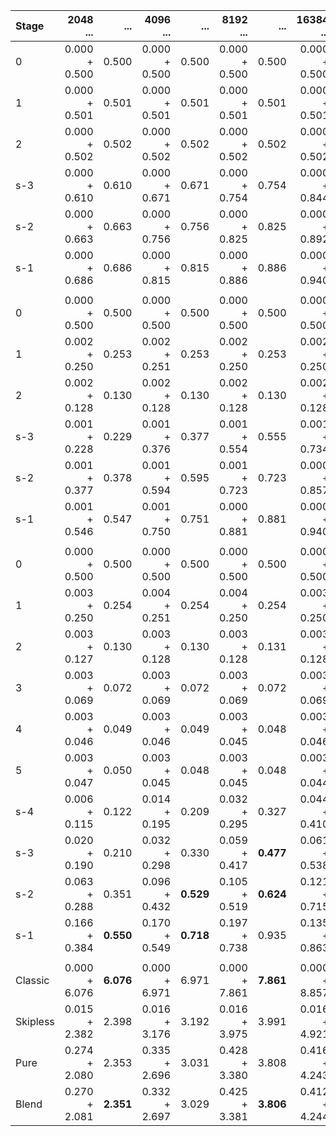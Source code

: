 |Stage|2048 ...|...|4096 ...|...|8192 ...|...|16384 ...|...|32768 ...|...|
|:--|----:|--:|----:|--:|----:|--:|----:|--:|----:|--:|
|0|0.000 + 0.500|0.500|0.000 + 0.500|0.500|0.000 + 0.500|0.500|0.000 + 0.500|0.500|0.000 + 0.500|0.500|
|1|0.000 + 0.501|0.501|0.000 + 0.501|0.501|0.000 + 0.501|0.501|0.000 + 0.501|0.501|0.000 + 0.501|0.501|
|2|0.000 + 0.502|0.502|0.000 + 0.502|0.502|0.000 + 0.502|0.502|0.000 + 0.502|0.502|0.000 + 0.502|0.502|
|s-3|0.000 + 0.610|0.610|0.000 + 0.671|0.671|0.000 + 0.754|0.754|0.000 + 0.844|0.844|0.000 + 0.917|0.917|
|s-2|0.000 + 0.663|0.663|0.000 + 0.756|0.756|0.000 + 0.825|0.825|0.000 + 0.892|0.892|0.000 + 0.935|0.935|
|s-1|0.000 + 0.686|0.686|0.000 + 0.815|0.815|0.000 + 0.886|0.886|0.000 + 0.940|0.940|0.000 + 0.966|0.966|
||||||||
|0|0.000 + 0.500|0.500|0.000 + 0.500|0.500|0.000 + 0.500|0.500|0.000 + 0.500|0.500|0.000 + 0.500|0.500|
|1|0.002 + 0.250|0.253|0.002 + 0.251|0.253|0.002 + 0.250|0.253|0.002 + 0.250|0.253|0.002 + 0.250|0.253|
|2|0.002 + 0.128|0.130|0.002 + 0.128|0.130|0.002 + 0.128|0.130|0.002 + 0.128|0.130|0.002 + 0.128|0.130|
|s-3|0.001 + 0.228|0.229|0.001 + 0.376|0.377|0.001 + 0.554|0.555|0.001 + 0.734|0.735|0.000 + 0.872|0.872|
|s-2|0.001 + 0.377|0.378|0.001 + 0.594|0.595|0.001 + 0.723|0.723|0.000 + 0.857|0.857|0.000 + 0.930|0.930|
|s-1|0.001 + 0.546|0.547|0.001 + 0.750|0.751|0.000 + 0.881|0.881|0.000 + 0.940|0.940|0.000 + 0.966|0.966|
||||||||
|0|0.000 + 0.500|0.500|0.000 + 0.500|0.500|0.000 + 0.500|0.500|0.000 + 0.500|0.500|0.000 + 0.500|0.500|
|1|0.003 + 0.250|0.254|0.004 + 0.251|0.254|0.004 + 0.250|0.254|0.003 + 0.250|0.254|0.003 + 0.250|0.254|
|2|0.003 + 0.127|0.130|0.003 + 0.128|0.130|0.003 + 0.128|0.131|0.003 + 0.128|0.131|0.003 + 0.128|0.131|
|3|0.003 + 0.069|0.072|0.003 + 0.069|0.072|0.003 + 0.069|0.072|0.003 + 0.069|0.072|0.003 + 0.069|0.072|
|4|0.003 + 0.046|0.049|0.003 + 0.046|0.049|0.003 + 0.045|0.048|0.003 + 0.046|0.048|0.003 + 0.045|0.048|
|5|0.003 + 0.047|0.050|0.003 + 0.045|0.048|0.003 + 0.045|0.048|0.003 + 0.044|0.047|0.003 + 0.046|0.048|
|s-4|0.006 + 0.115|0.122|0.014 + 0.195|0.209|0.032 + 0.295|0.327|0.044 + 0.410|**0.453**|0.063 + 0.521|**0.584**|
|s-3|0.020 + 0.190|0.210|0.032 + 0.298|0.330|0.059 + 0.417|**0.477**|0.061 + 0.538|**0.599**|0.073 + 0.697|0.770|
|s-2|0.063 + 0.288|0.351|0.096 + 0.432|**0.529**|0.105 + 0.519|**0.624**|0.121 + 0.715|0.836|0.109 + 0.843|0.952|
|s-1|0.166 + 0.384|**0.550**|0.170 + 0.549|**0.718**|0.197 + 0.738|0.935|0.135 + 0.863|0.998|0.052 + 0.923|0.975|
||||||||
|Classic|0.000 + 6.076|**6.076**|0.000 + 6.971|6.971|0.000 + 7.861|**7.861**|0.000 + 8.857|8.857|0.000 + 9.877|**9.877**|
|Skipless|0.015 + 2.382|2.398|0.016 + 3.176|3.192|0.016 + 3.975|3.991|0.016 + 4.921|4.937|0.016 + 5.903|5.919|
|Pure|0.274 + 2.080|2.353|0.335 + 2.696|3.031|0.428 + 3.380|3.808|0.416 + 4.243|4.659|0.394 + 5.097|5.491|
|Blend|0.270 + 2.081|**2.351**|0.332 + 2.697|3.029|0.425 + 3.381|**3.806**|0.412 + 4.244|4.656|0.390 + 5.099|**5.489**|
